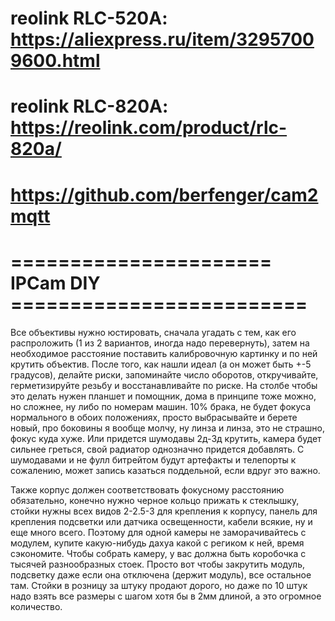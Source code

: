 # reolink RLC-520A: https://aliexpress.ru/item/32957009600.html
# reolink RLC-820A: https://reolink.com/product/rlc-820a/
# https://github.com/berfenger/cam2mqtt

# ====================== IPCam DIY =========================
Все объективы нужно юстировать, сначала угадать с тем, как его распроложить (1 из 2 вариантов, иногда надо перевернуть), затем на необходимое расстояние поставить калибровочную картинку и по ней крутить объектив. После того, как нашли идеал (а он может быть +-5 градусов), делайте риски, запоминайте число оборотов, откручивайте, герметизируйте резьбу и восстанавливайте по риске. На столбе чтобы это делать нужен планшет и помощник, дома в принципе тоже можно, но сложнее, ну либо по номерам машин. 10% брака, не будет фокуса нормального в обоих положениях, просто выбрасывайте и берете новый, про боковины я вообще молчу, ну линза и линза, это не страшно, фокус куда хуже. Или придется шумодавы 2д-3д крутить, камера будет сильнее греться, свой радиатор однозначно придется добавлять. С шумодавами и не фулл битрейтом будут артефакты и телепорты к сожалению, может запись казаться поддельной, если вдруг это важно.

Также корпус должен соответствовать фокусному расстоянию обязательно, конечно нужно черное кольцо прижать к стеклышку, стойки нужны всех видов 2-2.5-3 для крепления к корпусу, панель для крепления подсветки или датчика освещенности, кабели всякие, ну и еще много всего. Поэтому для одной камеры не заморачивайтесь с модулем, купите какую-нибудь дахуа какой с региком к ней, время сэкономите. Чтобы собрать камеру, у вас должна быть коробочка с тысячей разнообразных стоек. Просто вот чтобы закрутить модуль, подсветку даже если она отключена (держит модуль), все остальное там. Стойки в розницу за штуку продают дорого, но даже по 10 штук надо взять все размеры с шагом хотя бы в 2мм длиной, а это огромное количество.